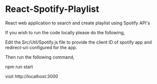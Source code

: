 # React-Spotify-Playlist
React web application to search and create playlist using Spotify  API's

If you wish to run the code locally please do the following,

Edit the Src/Util/Spotify.js file to provide the client ID of spotify app and  redirect-uri configured for the app.

Then run the following command,

npm run start

visit http://localhost:3000
